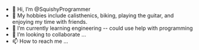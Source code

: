 - 👋 Hi, I’m @SquishyProgrammer
- 👀 My hobbies include calisthenics, biking, playing the guitar, and enjoying my time with friends. 
- 🌱 I’m currently learning engineering -- could use help with programming
- 💞️ I’m looking to collaborate ...
- 📫 How to reach me ...

<!---
SquishyProgrammer/SquishyProgrammer is a ✨ special ✨ repository because its `README.md` (this file) appears on your GitHub profile.
You can click the Preview link to take a look at your changes.
--->
